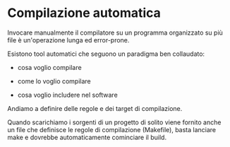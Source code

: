 # Compilazione automatica

Invocare manualmente il compilatore su un programma organizzato su più file è
un'operazione lunga ed error-prone.

Esistono tool automatici che seguono un paradigma ben collaudato:

- cosa voglio compilare

- come lo voglio compilare

- cosa voglio includere nel software

Andiamo a definire delle regole e dei target di compilazione.

Quando scarichiamo i sorgenti di un progetto di solito viene fornito anche un file
che definisce le regole di compilazione (Makefile), basta lanciare make e dovrebbe
automaticamente cominciare il build.
